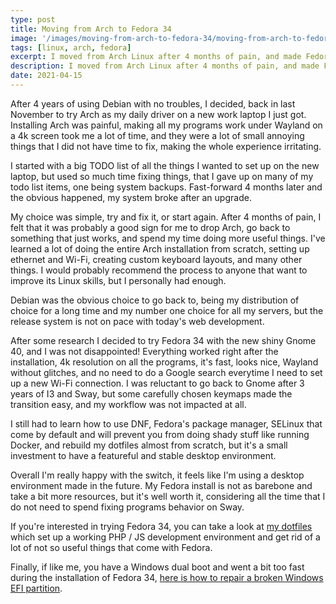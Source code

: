 ```yaml
---
type: post
title: Moving from Arch to Fedora 34
image: '/images/moving-from-arch-to-fedora-34/moving-from-arch-to-fedora-34.png'
tags: [linux, arch, fedora]
excerpt: I moved from Arch Linux after 4 months of pain, and made Fedora 34 my daily driver.
description: I moved from Arch Linux after 4 months of pain, and made Fedora 34 my daily driver.
date: 2021-04-15
---
```


After 4 years of using Debian with no troubles, I decided, back in last November
to try Arch as my daily driver on a new work laptop I just got. Installing Arch
was painful, making all my programs work under Wayland on a 4k screen took me a 
lot of time, and they were a lot of small annoying things that I did not have 
time to fix, making the whole experience irritating.

I started with a big TODO list of all the things I wanted to set up on the new
laptop, but used so much time fixing things, that I gave up on many of my 
todo list items, one being system backups. Fast-forward 4 months later and the 
obvious happened, my system broke after an upgrade.

My choice was simple, try and fix it, or start again. After 4 months of pain, I 
felt that it was probably a good sign for me to drop Arch, go back to 
something that just works, and spend my time doing more useful things. I've 
learned a lot of doing the entire Arch installation from scratch, setting up
ethernet and Wi-Fi, creating custom keyboard layouts, and many other things. 
I would probably recommend the process to anyone that want to improve its Linux 
skills, but I personally had enough.

Debian was the obvious choice to go back to, being my distribution of choice for
a long time and my number one choice for all my servers, but the release system 
is not on pace with today's web development. 

After some research I decided to try Fedora 34 with the new shiny Gnome 40, and 
I was not disappointed! Everything worked right after the installation, 4k 
resolution on all the programs, it's fast, looks nice, Wayland without glitches, 
and no need to do a Google search everytime I need to set up a new Wi-Fi 
connection. I was reluctant to go back to Gnome after 3 years of I3 and Sway, 
but some carefully chosen keymaps made the transition easy, and my workflow was 
not impacted at all.

I still had to learn how to use DNF, Fedora's package manager, SELinux that come
by default and will prevent you from doing shady stuff like running Docker, and
rebuild my dotfiles almost from scratch, but it's a small investment to have 
a featureful and stable desktop environment.

Overall I'm really happy with the switch, it feels like I'm using a desktop 
environment made in the future. My Fedora install is not as barebone 
and take a bit more resources, but it's well worth it, considering all the time 
that I do not need to spend fixing programs behavior on Sway.

If you're interested in trying Fedora 34, you can take a look at 
[my dotfiles](https://github.com/nicolasbeauvais/.dotfiles) which set up a 
working PHP / JS development environment and get rid of a lot of not so useful
things that come with Fedora.

Finally, if like me, you have a Windows dual boot and went a bit too fast during 
the installation of Fedora 34, [here is how to repair a broken Windows EFI partition](/2021-04-13-repair-windows-efi-partition-after-dual-boot-installation).
